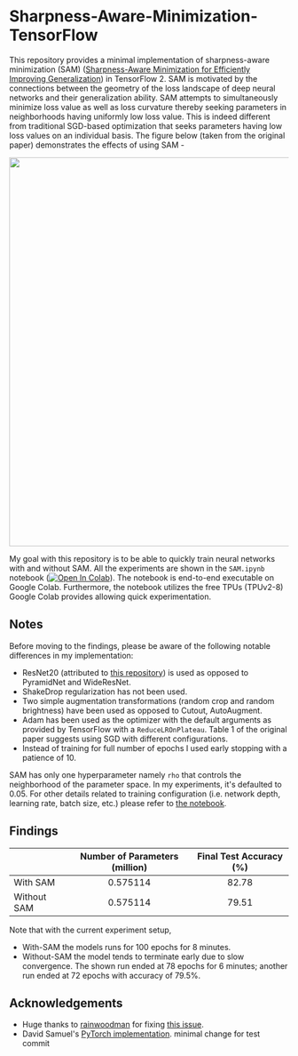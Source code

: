 # Sharpness-Aware-Minimization-TensorFlow
This repository provides a minimal implementation of sharpness-aware minimization (SAM) ([Sharpness-Aware Minimization for Efficiently Improving Generalization](https://arxiv.org/abs/2010.01412)) in TensorFlow 2. SAM is motivated by the connections between the geometry of the loss landscape of deep neural networks and their generalization ability. SAM attempts to simultaneously minimize loss value as well as loss curvature thereby seeking parameters in neighborhoods having uniformly low loss value. This is indeed different from traditional SGD-based optimization that seeks parameters having low loss values on an individual basis. The figure below (taken from the original paper) demonstrates the effects of using SAM - 

<p align="center">
<img src="https://i.ibb.co/1zP7gJN/image.png" width=700></img>
</p>

My goal with this repository is to be able to quickly train neural networks with and without SAM. All the experiments are shown in the `SAM.ipynb` notebook ([![Open In Colab](https://colab.research.google.com/assets/colab-badge.svg)](https://colab.research.google.com/github/sayakpaul/Sharpness-Aware-Minimization-TensorFlow/blob/main/SAM.ipynb)). The notebook is end-to-end executable on Google Colab. Furthermore, the notebook utilizes the free TPUs (TPUv2-8) Google Colab provides allowing quick experimentation.

## Notes

Before moving to the findings, please be aware of the following notable differences in my implementation:

* ResNet20 (attributed to [this repository](https://github.com/GoogleCloudPlatform/keras-idiomatic-programmer/blob/master/zoo/resnet/resnet_cifar10.py)) is used as opposed to PyramidNet and WideResNet. 
* ShakeDrop regularization has not been used.
* Two simple augmentation transformations (random crop and random brightness) have been used as opposed to Cutout, AutoAugment. 
* Adam has been used as the optimizer with the default arguments as provided by TensorFlow with a `ReduceLROnPlateau`. Table 1 of the original paper suggests using SGD with different configurations. 
* Instead of training for full number of epochs I used early stopping with a patience of 10.

SAM has only one hyperparameter namely `rho` that controls the neighborhood of the parameter space. In my experiments, it's defaulted to 0.05. For other details related to training configuration (i.e. network depth, learning rate, batch size, etc.) please refer to [the notebook](https://colab.research.google.com/github/sayakpaul/Sharpness-Aware-Minimization-TensorFlow/blob/main/SAM.ipynb).

## Findings

|             | Number of Parameters (million) | Final Test Accuracy (%) |
|-------------|:------------------------------:|:-----------------------:|
|   With SAM  |            0.575114            |           82.78          |
| Without SAM |            0.575114            |           79.51          |

Note that with the current experiment setup, 

* With-SAM the models runs for 100 epochs for 8 minutes.
* Without-SAM the model tends to terminate early due to slow convergence. The shown run ended at 78 epochs for 6 minutes; another run ended at 72 epochs with accuracy of 79.5%.

## Acknowledgements

* Huge thanks to [rainwoodman](https://github.com/rainwoodman) for fixing [this issue](https://github.com/sayakpaul/Sharpness-Aware-Minimization-TensorFlow/issues/7). 
* David Samuel's [PyTorch implementation](https://github.com/davda54/sam).
 minimal change for test commit
